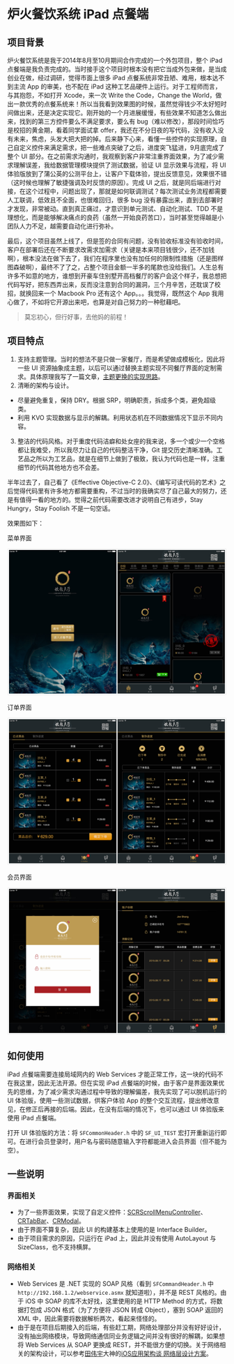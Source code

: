 # 炉火餐饮系统 iPad 点餐端

## 项目背景

炉火餐饮系统是我于2014年8月至10月期间合作完成的一个外包项目，整个 iPad 点餐端是我负责完成的。当时接手这个项目时根本没有把它当成外包来做，是当成创业在做，经过调研，觉得市面上很多 iPad 点餐系统非常丑陋、难用，根本达不到主流 App 的审美，也不配在 iPad 这种工艺品硬件上运行。对于工程师而言，与其抱怨，不如打开 Xcode，来一次 Write the Code，Change the World，做出一款优秀的点餐系统来！所以当我看到效果图的时候，虽然觉得钱少不太好短时间做出来，还是决定实现它。刚开始的一个月进展缓慢，有些效果不知道怎么做出来，找到的第三方控件要么不满足要求，要么有 bug（难以修改），那段时间恰巧是校招的黄金期，看着同学面试拿 offer，我还在不分日夜的写代码，没有收入没有未来，焦虑，头发大把大把的掉。后来静下心来，看懂一些控件的实现原理，自己自定义控件来满足需求，把一些难点突破了之后，进度突飞猛进，9月底完成了整个 UI 部分。在之前需求沟通时，我观察到客户非常注重界面效果，为了减少需求理解误差，我给数据管理模块提供了测试数据，验证 UI 显示效果与流程，将 UI 体验版放到了蒲公英的公测平台上，让客户下载体验，提出反馈意见，效果很不错（这时候也理解了敏捷强调及时反馈的原因）。完成 UI 之后，就是同后端进行对接，在这个过程中，问题出现了，那就是如何联调测试？每次测试业务流程都需要人工联调，低效且不全面，也很难回归，很多 bug 没有暴露出来，直到去部署时才发现，非常被动。直到真正痛过，才意识到单元测试、自动化测试、TDD 不是理想化，而是能够解决痛点的良药（虽然一开始良药苦口），当时甚至觉得越是小团队人力不足，越需要自动化进行弥补。

最后，这个项目虽然上线了，但是签的合同有问题，没有验收标准没有验收时间，客户在部署后还在不断要求改需求加需求（关键是本来项目钱很少，还不加钱啊），根本没法在做下去了，我们在程序里也没有加任何的限制性措施（还是图样图森破啊），最终不了了之，占整个项目金额一半多的尾款也没给我们。人生总有许多不如意的地方，谁想到开豪车住别墅开高档餐厅的客户会这个样子，我总想把代码写好，把东西弄出来，反而没注意到合同的漏洞，三个月辛苦，还耽误了校招，就换回来一个 Macbook Pro 还有这个 App。。。我觉得，既然这个 App 我用心做了，不如将它开源出来吧，也算是对自己努力的一种慰藉吧。

> 莫忘初心，但行好事，去他妈的前程！

## 项目特点

1. 支持主题管理。当时的想法不是只做一家餐厅，而是希望做成模板化，因此将一些 UI 资源抽象成主题，以后可以通过替换主题实现不同餐厅界面的定制需求。具体原理我写了一篇文章，[主题更换的实现思路](http://joeshang.github.io/2014/12/22/theme-change-architecture/)。
2. 清晰的架构与设计。
  - 尽量避免重复，保持 DRY。根据 SRP，明确职责，拆成多个类，避免超级类。
  - 利用 KVO 实现数据与显示的解耦。利用状态机在不同数据情况下显示不同内容。
3. 整洁的代码风格。对于重度代码洁癖和处女座的我来说，多一个或少一个空格都让我难受，所以我尽力让自己的代码整洁干净，Git 提交历史清晰准确。工艺品之所以为工艺品，就是在细节上做到了极致，我认为代码也是一样，注重细节的代码其他地方也不会差。

半年过去了，自己看了《Effective Objective-C 2.0》、《编写可读代码的艺术》之后觉得代码里有许多地方都需要重构，不过当时的我确实尽了自己最大的努力，还是有值得一看的地方的。觉得之前代码需要改进才说明自己有进步，Stay Hungry，Stay Foolish 不是一句空话。

效果图如下：

菜单界面

![](ScreenShot/menu.jpg)

订单界面

![](ScreenShot/order.jpg)

会员界面

![](ScreenShot/member.jpg)

## 如何使用

iPad 点餐端需要连接局域网内的 Web Services 才能正常工作，这一块的代码不在我这里，因此无法开源。但在实现 iPad 点餐端的时候，由于客户是界面效果优先的思维，为了减少需求沟通过程中导致的理解偏差，我先实现了可以脱机运行的 UI 体验版，使用一些测试数据，供客户体验 App 的整个交互流程，提出修改意见，在修正后再接的后端。因此，在没有后端的情况下，也可以通过 UI 体验版来使用 iPad 点餐端。

打开 UI 体验版的方法：将 `SFCommonHeader.h` 中的 `SF_UI_TEST` 宏打开重新运行即可。在进行会员登录时，用户名与密码随意输入字符都能进入会员界面（但不能为空）。

## 一些说明

### 界面相关

- 为了一些界面效果，实现了自定义控件：[SCRScrollMenuController](https://github.com/joeshang/SCRScrollMenuController)、[CRTabBar](https://github.com/joeshang/CRTabBar)、[CRModal](https://github.com/joeshang/CRModal)。
- 由于界面不算复杂，因此 UI 的构建基本上使用的是 Interface Builder。
- 由于项目需求的原因，只运行在 iPad 上，因此并没有使用 AutoLayout 与 SizeClass，也不支持横屏。

### 网络相关

- Web Services 是 .NET 实现的 SOAP 风格（看到 `SFCommandHeader.h` 中 `http://192.168.1.2/webservice.asmx` 就知道啦），并不是 REST 风格的。由于 iOS 中 SOAP 的库不太好找，这里使用的是 HTTP Method 的方式，将数据打包成 JSON 格式（为了方便将 JSON 转成 Object），塞到 SOAP 返回的 XML 中，因此需要将数据解析两次，看起来怪怪的。
- 由于是在项目后期接入的后端，有些赶工期，网络处理部分并没有好好设计，没有抽出网络模块，导致网络通信同业务逻辑之间并没有很好的解耦，如果想将 Web Services 从 SOAP 更换成 REST，并不能很方便的切换。关于网络相关的架构设计，可以参考[田伟宇](http://weibo.com/casatwy)大神的[iOS应用架构谈 网络层设计方案](http://casatwy.com/iosying-yong-jia-gou-tan-wang-luo-ceng-she-ji-fang-an.html)。
